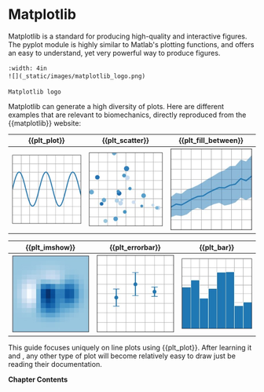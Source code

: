 # Matplotlib

Matplotlib is a standard for producing high-quality and interactive figures. The pyplot module is highly similar to Matlab's plotting functions, and offers an easy to understand, yet very powerful way to produce figures.

```{figure-md} matplotlib_logo
:width: 4in
![](_static/images/matplotlib_logo.png)

Matplotlib logo
```

Matplotlib can generate a high diversity of plots. Here are different examples that are relevant to biomechanics, directly reproduced from the {{matplotlib}} website:

|              {{plt_plot}}               |              {{plt_scatter}}               |              {{plt_fill_between}}               | 
|:---------------------------------------:|:------------------------------------------:|:-----------------------------------------------:|
| ![](_static/images/matplotlib_plot.jpg) | ![](_static/images/matplotlib_scatter.jpg) | ![](_static/images/matplotlib_fill_between.jpg) |

|              {{plt_imshow}}               |              {{plt_errorbar}}               |              {{plt_bar}}               | 
|:-----------------------------------------:|:-------------------------------------------:|:--------------------------------------:|
| ![](_static/images/matplotlib_imshow.jpg) | ![](_static/images/matplotlib_errorbar.jpg) | ![](_static/images/matplotlib_bar.jpg) |

This guide focuses uniquely on line plots using {{plt_plot}}. After learning it and [](numpy.md), any other type of plot will become relatively easy to draw just be reading their documentation.

**Chapter Contents**

```{tableofcontents}
```
